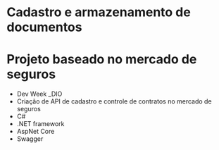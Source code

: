 # Cadastro e armazenamento de documentos
# Projeto baseado no mercado de seguros

- Dev Week _DIO
- Criação de API de cadastro e controle de contratos no mercado de seguros
- C#
- .NET framework
- AspNet Core
- Swagger

